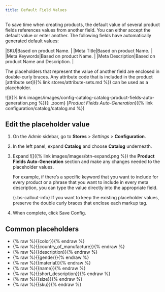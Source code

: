 ```yaml
---
title: Default Field Values
---
```


To save time when creating products, the default value of several product fields references values from another field. You can either accept the default value or enter another. The following fields have automatically generated default values:

|SKU|Based on product Name. |
|Meta Title|Based on product Name. |
|Meta Keywords|Based on product Name. |
|Meta Description|Based on product Name and Description. |

The placeholders that represent the value of another field are enclosed in double-curly braces. Any attribute code that is included in the product [attribute set]({% link stores/attribute-sets.md %}) can be used as a placeholder.

![]({% link images/images/config-catalog-catalog-product-fields-auto-generation.png %}){: .zoom}
[_Product Fields Auto-Generation_]({% link configuration/catalog/catalog.md %})

## Edit the placeholder value

1. On the _Admin_ sidebar, go to **Stores** > _Settings_ > **Configuration**.

1. In the left panel, expand **Catalog** and choose **Catalog** underneath.

1. Expand ![]({% link images/images/btn-expand.png %}) the **Product Fields Auto-Generation** section and make any changes needed to the placeholder values.

   For example, if there’s a specific keyword that you want to include for every product or a phrase that you want to include in every meta description, you can type the value directly into the appropriate field.

   {:.bs-callout-info}
   If you want to keep the existing placeholder values, preserve the double curly braces that enclose each markup tag.

1. When complete, click <span class="btn">Save Config</span>.

## Common placeholders

- {% raw %}{{color}}{% endraw %}
- {% raw %}{{country_of_manufacture}}{% endraw %}
- {% raw %}{{description}}{% endraw %}
- {% raw %}{{gender}}{% endraw %}
- {% raw %}{{material}}{% endraw %}
- {% raw %}{{name}}{% endraw %}
- {% raw %}{{short_description}}{% endraw %}
- {% raw %}{{size}}{% endraw %}
- {% raw %}{{sku}}{% endraw %}
